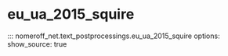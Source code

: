 # eu_ua_2015_squire
::: nomeroff_net.text_postprocessings.eu_ua_2015_squire
        options:
            show_source: true